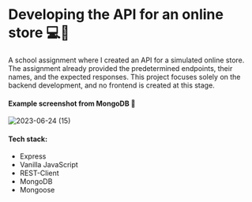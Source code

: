 # Developing the API for an online store 💻🛒

A school assignment where I created an API for a simulated online store.   
The assignment already provided the predetermined endpoints, their names, and the expected responses. This project focuses solely on the backend development, and no frontend is created at this stage.

#### Example screenshot from MongoDB 📸

![2023-06-24 (15)](https://github.com/zandrastr/mi-assignment-webshop-express-api-mongodb/assets/95537845/64694576-78e9-486f-a326-55dafe12ae38)

#### Tech stack:

- Express 
- Vanilla JavaScript 
- REST-Client 
- MongoDB 
- Mongoose
